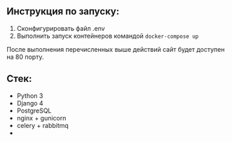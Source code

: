 ## Инструкция по запуску:

1. Сконфигурировать файл .env
2. Выполнить запуск контейнеров командой `docker-compose up`

После выполнения перечисленных выше действий сайт будет доступен на 80 порту.

## Стек:

- Python 3
- Django 4
- PostgreSQL
- nginx + gunicorn
- celery + rabbitmq
- 
